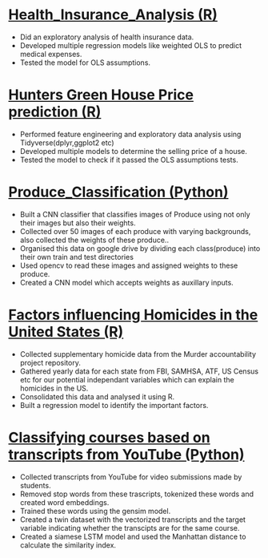 # [Health_Insurance_Analysis (R)](https://veerak2.github.io/Health-Insurance-analysis/docs/Health_Insurance_Analysis)
* Did an exploratory analysis of health insurance data.
* Developed multiple regression models like weighted OLS to predict medical expenses.
* Tested the model for OLS assumptions.

# [Hunters Green House Price prediction (R)](https://veerak2.github.io/House-price-prediction/HuntersGreenHouseprices.html)
* Performed feature engineering and exploratory data analysis using Tidyverse(dplyr,ggplot2 etc)
* Developed multiple models to determine the selling price of a house.
* Tested the model to check if it passed the OLS assumptions tests.

# [Produce_Classification (Python)](https://github.com/veerak2/Produce_Classification)
* Built a CNN classifier that classifies images of Produce using not only their images but also their weights.
* Collected over 50 images of each produce with varying backgrounds, also collected the weights of these produce..
* Organised this data on google drive by dividing each class(produce) into their own train and test directories
* Used opencv to read these images and assigned weights to these produce.
* Created a CNN model which accepts weights as auxillary inputs. 

# [Factors influencing Homicides in the United States (R)](https://github.com/veerak2/OLS_Regression/blob/main/Data%20Analytics%20Project%20Paper.pdf)
* Collected supplementary homicide data from the Murder accountability project repository.
* Gathered yearly data for each state from FBI, SAMHSA, ATF, US Census etc for our potential independant variables which can explain the homicides in the US.
* Consolidated this data and analysed it using R.
* Built a regression model to identify the important factors.

# [Classifying courses based on transcripts from YouTube (Python)](https://github.com/veerak2/LSTM_SiameseNetwork)
* Collected transcripts from YouTube for video submissions made by students.
* Removed stop words from these trascripts, tokenized these words and created word embeddings.
* Trained these words using the gensim model.
* Created a twin dataset with the vectorized transcripts and the target variable indicating whether the transcipts are for the same course.
* Created a siamese LSTM model and used the Manhattan distance to calculate the similarity index.

